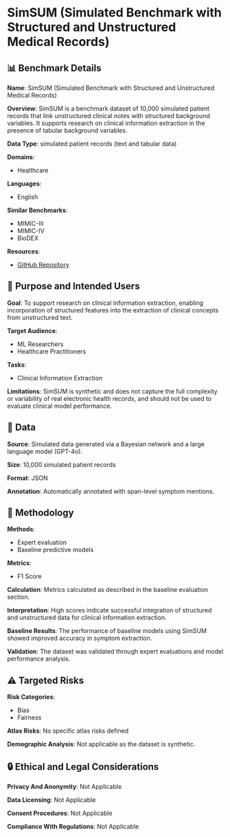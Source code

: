 # SimSUM (Simulated Benchmark with Structured and Unstructured Medical Records)

## 📊 Benchmark Details

**Name**: SimSUM (Simulated Benchmark with Structured and Unstructured Medical Records)

**Overview**: SimSUM is a benchmark dataset of 10,000 simulated patient records that link unstructured clinical notes with structured background variables. It supports research on clinical information extraction in the presence of tabular background variables.

**Data Type**: simulated patient records (text and tabular data)

**Domains**:
- Healthcare

**Languages**:
- English

**Similar Benchmarks**:
- MIMIC-III
- MIMIC-IV
- BioDEX

**Resources**:
- [GitHub Repository](https://github.com/prabaey/SimSUM)

## 🎯 Purpose and Intended Users

**Goal**: To support research on clinical information extraction, enabling incorporation of structured features into the extraction of clinical concepts from unstructured text.

**Target Audience**:
- ML Researchers
- Healthcare Practitioners

**Tasks**:
- Clinical Information Extraction

**Limitations**: SimSUM is synthetic and does not capture the full complexity or variability of real electronic health records, and should not be used to evaluate clinical model performance.

## 💾 Data

**Source**: Simulated data generated via a Bayesian network and a large language model (GPT-4o).

**Size**: 10,000 simulated patient records

**Format**: JSON

**Annotation**: Automatically annotated with span-level symptom mentions.

## 🔬 Methodology

**Methods**:
- Expert evaluation
- Baseline predictive models

**Metrics**:
- F1 Score

**Calculation**: Metrics calculated as described in the baseline evaluation section.

**Interpretation**: High scores indicate successful integration of structured and unstructured data for clinical information extraction.

**Baseline Results**: The performance of baseline models using SimSUM showed improved accuracy in symptom extraction.

**Validation**: The dataset was validated through expert evaluations and model performance analysis.

## ⚠️ Targeted Risks

**Risk Categories**:
- Bias
- Fairness

**Atlas Risks**:
No specific atlas risks defined

**Demographic Analysis**: Not applicable as the dataset is synthetic.

## 🔒 Ethical and Legal Considerations

**Privacy And Anonymity**: Not Applicable

**Data Licensing**: Not Applicable

**Consent Procedures**: Not Applicable

**Compliance With Regulations**: Not Applicable
